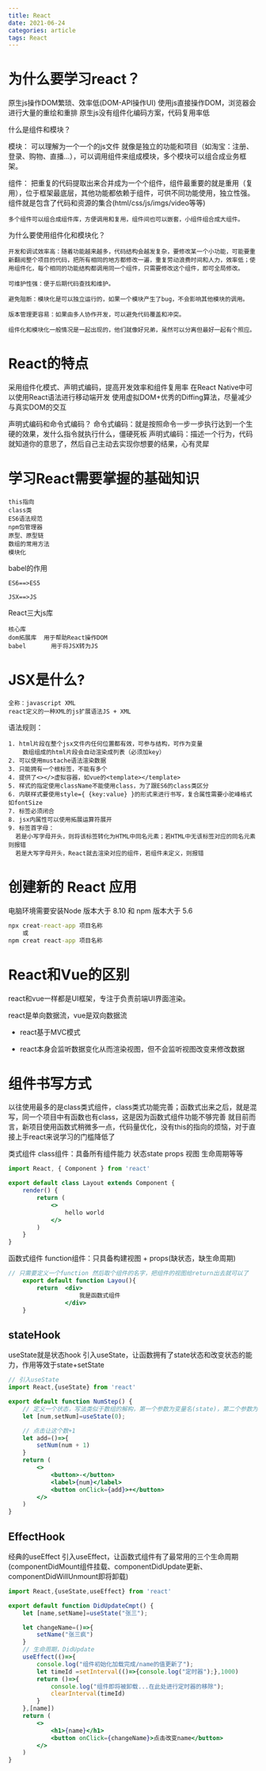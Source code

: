 ```yaml
---
title: React
date: 2021-06-24
categories: article
tags: React
---
```

# 为什么要学习react？

原生js操作DOM繁琐、效率低(DOM-API操作UI)
使用js直接操作DOM，浏览器会进行大量的重绘和重排
原生js没有组件化编码方案，代码复用率低

什么是组件和模块？

模块：
	可以理解为一个一个的js文件
	就像是独立的功能和项目（如淘宝：注册、登录、购物、直播...），可以调用组件来组成模块，多个模块可以组合成业务框架。

组件：
	把重复的代码提取出来合并成为一个个组件，组件最重要的就是重用（复用），位于框架最底层，其他功能都依赖于组件，可供不同功能使用，独立性强。组件就是包含了代码和资源的集合(html/css/js/imgs/video等等)

	多个组件可以组合成组件库，方便调用和复用，组件间也可以嵌套，小组件组合成大组件。

为什么要使用组件化和模块化？

	开发和调试效率高：随着功能越来越多，代码结构会越发复杂，要修改某一个小功能，可能要重新翻阅整个项目的代码，把所有相同的地方都修改一遍，重复劳动浪费时间和人力，效率低；使用组件化，每个相同的功能结构都调用同一个组件，只需要修改这个组件，即可全局修改。
	
	可维护性强：便于后期代码查找和维护。
	
	避免阻断：模块化是可以独立运行的，如果一个模块产生了bug，不会影响其他模块的调用。
	
	版本管理更容易：如果由多人协作开发，可以避免代码覆盖和冲突。
	
	组件化和模块化一般情况是一起出现的，他们就像好兄弟，虽然可以分离但最好一起有个照应。

# React的特点

采用组件化模式、声明式编码，提高开发效率和组件复用率
在React Native中可以使用React语法进行移动端开发
使用虚拟DOM+优秀的Diffing算法，尽量减少与真实DOM的交互

声明式编码和命令式编码？
	命令式编码：就是按照命令一步一步执行达到一个生硬的效果，发什么指令就执行什么，僵硬死板
	声明式编码：描述一个行为，代码就知道你的意思了，然后自己主动去实现你想要的结果，心有灵犀
# 学习React需要掌握的基础知识

	this指向
	class类
	ES6语法规范
	npm包管理器
	原型、原型链
	数组的常用方法
	模块化

babel的作用

	ES6==>ES5
	
	JSX==>JS

React三大js库

	核心库
	dom拓展库	用于帮助React操作DOM
	babel		用于将JSX转为JS

# JSX是什么?

	全称：javascript XML
	react定义的一种XML的js扩展语法JS + XML

语法规则：

	1. html片段在整个jsx文件内任何位置都有效，可参与结构，可作为变量
		数组组成的html片段会自动渲染成列表（必须加key）
	2. 可以使用mustache语法渲染数据
	3. 只能拥有一个根标签，不能有多个
	4. 提供了<></>虚拟容器，如vue的<template></template>
	5. 样式的指定使用className不能使用class，为了跟ES6的class类区分
	6. 内联样式要使用style={ {key:value} }的形式来进行书写，复合属性需要小驼峰格式如fontSize
	7. 标签必须闭合
	8. jsx内属性可以使用拓展运算符展开
	9. 标签首字母：
	  若是小写字母开头，则将该标签转化为HTML中同名元素；若HTML中无该标签对应的同名元素则报错
	  若是大写字母开头，React就去渲染对应的组件，若组件未定义，则报错

# 创建新的 React 应用

电脑环境需要安装Node 版本大于 8.10 和 npm 版本大于 5.6

```cmd
npx creat-react-app 项目名称
	或
npm creat react-app 项目名称
```

# React和Vue的区别

react和vue一样都是UI框架，专注于负责前端UI界面渲染。

react是单向数据流，vue是双向数据流

+ react基于MVC模式

+ react本身会监听数据变化从而渲染视图，但不会监听视图改变来修改数据

# 组件书写方式

以往使用最多的是class类式组件，class类式功能完善；函数式出来之后，就是混写，同一个项目中有函数也有class，这是因为函数式组件功能不够完善
就目前而言，新项目使用函数式稍微多一点，代码量优化，没有this的指向的烦恼，对于直接上手react来说学习的门槛降低了


类式组件
class组件：具备所有组件能力 状态state props 视图 生命周期等等
```jsx
import React, { Component } from 'react'

export default class Layout extends Component {
    render() {
        return (
            <>
                hello world
            </>
        )
    }
}

```

函数式组件
function组件：只具备构建视图 + props(缺状态，缺生命周期)
```jsx
// 只需要定义一个function 然后取个组件的名字，把组件的视图给return出去就可以了
	export default function Layou(){
		return  <div>
					我是函数式组件
				</div>
	}
```
## stateHook
useState就是状态hook
引入useState，让函数拥有了state状态和改变状态的能力，作用等效于state+setState

```jsx
// 引入useState
import React,{useState} from 'react'

export default function NumStep() {
    // 定义一个状态，写法类似于数组的解构，第一个参数为变量名(state)，第二个参数为修改变量的方法，类似于this.setState,右边是定义的变量的默认值
    let [num,setNum]=useState(0);

    // 点击让这个数+1
    let add=()=>{
        setNum(num + 1)
    }
    return (
        <>
            <button>-</button>
            <label>{num}</label>
            <button onClick={add}>+</button>
        </>
    )
}

```
## EffectHook
经典的useEffect
引入useEffect，让函数式组件有了最常用的三个生命周期(componentDidMount组件挂载、componentDidUpdate更新、componentDidWillUnmount即将卸载)

```jsx
import React,{useState,useEffect} from 'react'

export default function DidUpdateCmpt() {
    let [name,setName]=useState("张三");

    let changeName=()=>{
        setName("张三疯")
    }
    // 生命周期，DidUpdate
    useEffect(()=>{
        console.log("组件初始化加载完成/name的值更新了");
        let timeId =setInterval(()=>{console.log("定时器");},1000)
        return ()=>{
            console.log("组件即将被卸载...在此处进行定时器的移除");
            clearInterval(timeId)
        }
    },[name])
    return (
        <>
            <h1>{name}</h1>
            <button onClick={changeName}>点击改变name</button>
        </>
    )
}
```
